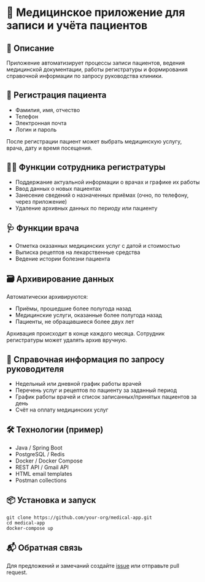 <!DOCTYPE html>
<html lang="ru">
<head>
  <meta charset="UTF-8">
  <title>Медицинское приложение</title>
</head>
<body>
  <h1>🏥 Медицинское приложение для записи и учёта пациентов</h1>

  <h2>📌 Описание</h2>
  <p>Приложение автоматизирует процессы записи пациентов, ведения медицинской документации, работы регистратуры и формирования справочной информации по запросу руководства клиники.</p>

  <h2>👤 Регистрация пациента</h2>
  <ul>
    <li>Фамилия, имя, отчество</li>
    <li>Телефон</li>
    <li>Электронная почта</li>
    <li>Логин и пароль</li>
  </ul>
  <p>После регистрации пациент может выбрать медицинскую услугу, врача, дату и время посещения.</p>

  <h2>🧑‍💼 Функции сотрудника регистратуры</h2>
  <ul>
    <li>Поддержание актуальной информации о врачах и графике их работы</li>
    <li>Ввод данных о новых пациентах</li>
    <li>Занесение сведений о назначенных приёмах (очно, по телефону, через приложение)</li>
    <li>Удаление архивных данных по периоду или пациенту</li>
  </ul>

  <h2>🩺 Функции врача</h2>
  <ul>
    <li>Отметка оказанных медицинских услуг с датой и стоимостью</li>
    <li>Выписка рецептов на лекарственные средства</li>
    <li>Ведение истории болезни пациента</li>
  </ul>

  <h2>🗃️ Архивирование данных</h2>
  <p>Автоматически архивируются:</p>
  <ul>
    <li>Приёмы, прошедшие более полугода назад</li>
    <li>Медицинские услуги, оказанные более полугода назад</li>
    <li>Пациенты, не обращавшиеся более двух лет</li>
  </ul>
  <p>Архивация происходит в конце каждого месяца. Сотрудник регистратуры может удалять архив вручную.</p>

  <h2>📄 Справочная информация по запросу руководителя</h2>
  <ul>
    <li>Недельный или дневной график работы врачей</li>
    <li>Перечень услуг и рецептов по пациенту за заданный период</li>
    <li>График работы врачей и список записанных/принятых пациентов за день</li>
    <li>Счёт на оплату медицинских услуг</li>
  </ul>

  <h2>🛠️ Технологии (пример)</h2>
  <ul>
    <li>Java / Spring Boot</li>
    <li>PostgreSQL / Redis</li>
    <li>Docker / Docker Compose</li>
    <li>REST API / Gmail API</li>
    <li>HTML email templates</li>
    <li>Postman collections</li>
  </ul>

  <h2>📦 Установка и запуск</h2>
  <pre><code>git clone https://github.com/your-org/medical-app.git
cd medical-app
docker-compose up</code></pre>

  <h2>📬 Обратная связь</h2>
  <p>Для предложений и замечаний создайте <a href="https://github.com/your-org/medical-app/issues">issue</a> или отправьте pull request.</p>
</body>
</html>

